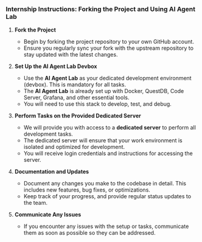 ### **Internship Instructions: Forking the Project and Using AI Agent Lab**

1. **Fork the Project**  
   - Begin by forking the project repository to your own GitHub account.
   - Ensure you regularly sync your fork with the upstream repository to stay updated with the latest changes.

2. **Set Up the AI Agent Lab Devbox**  
   - Use the **AI Agent Lab** as your dedicated development environment (devbox). This is mandatory for all tasks.
   - The **AI Agent Lab** is already set up with Docker, QuestDB, Code Server, Grafana, and other essential tools. 
   - You will need to use this stack to develop, test, and debug.
 
3. **Perform Tasks on the Provided Dedicated Server**  
   - We will provide you with access to a **dedicated server** to perform all development tasks.
   - The dedicated server will ensure that your work environment is isolated and optimized for development.
   - You will receive login credentials and instructions for accessing the server.

4. **Documentation and Updates**  
   - Document any changes you make to the codebase in detail. This includes new features, bug fixes, or optimizations.
   - Keep track of your progress, and provide regular status updates to the team.

5. **Communicate Any Issues**  
   - If you encounter any issues with the setup or tasks, communicate them as soon as possible so they can be addressed.
